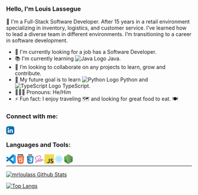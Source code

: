 ### Hello, I'm Louis Lassegue

<!-- **mrloulass/mrloulass** is a ✨ _special_ ✨ repository because its `README.md` (this file) appears on your GitHub profile. -->

💬 I'm a Full-Stack Software Developer. After 15 years in a retail environment specializing in inventory, logistics, and customer service. I’ve learned how to lead a  diverse team in different environments. I’m transitioning to a career in software development.

- 🌱 I'm currently looking for a job has a Software Developer.
- 📚 I'm currently learning <img src="https://upload.wikimedia.org/wikipedia/en/3/30/Java_programming_language_logo.svg"  alt="Java Logo" width="15px" /> Java.
- 👯 I’m looking to collaborate on any projects to learn, grow and contribute.
- 🥅 My future goal is to learn <img src="https://upload.wikimedia.org/wikipedia/commons/0/0a/Python.svg"  alt="Python Logo" width="15px" /> Python and <img src="https://upload.wikimedia.org/wikipedia/commons/4/4c/Typescript_logo_2020.svg"  alt="TypeScript Logo" width="15px" /> TypeScript.
- 👨🏾‍🦲 Pronouns: He/Him
- ⚡ Fun fact: I enjoy traveling 🗺️ and looking for great food to eat. 🍽️

### Connect with me:

[<img src="assets/linkedin.png" align="left" alt="LinkedIn" width="22px" />][linkedin]
<br/>

### Languages and Tools:

<img align="left" alt="Visual Studio Code" width="26px" src="https://raw.githubusercontent.com/github/explore/80688e429a7d4ef2fca1e82350fe8e3517d3494d/topics/visual-studio-code/visual-studio-code.png" />
<img align="left" alt="HTML5" width="26px" src="https://raw.githubusercontent.com/github/explore/80688e429a7d4ef2fca1e82350fe8e3517d3494d/topics/html/html.png" />
<img align="left" alt="CSS3" width="26px" src="https://raw.githubusercontent.com/github/explore/80688e429a7d4ef2fca1e82350fe8e3517d3494d/topics/css/css.png" />
<img align="left" alt="Sass" width="26px" src="https://raw.githubusercontent.com/github/explore/80688e429a7d4ef2fca1e82350fe8e3517d3494d/topics/sass/sass.png" />
<img align="left" alt="JavaScript" width="26px" src="https://raw.githubusercontent.com/github/explore/80688e429a7d4ef2fca1e82350fe8e3517d3494d/topics/javascript/javascript.png" />
<img align="left" alt="React" width="26px" src="https://raw.githubusercontent.com/github/explore/80688e429a7d4ef2fca1e82350fe8e3517d3494d/topics/react/react.png" />
<img align="left" alt="Node.js" width="26px" src="https://raw.githubusercontent.com/github/explore/80688e429a7d4ef2fca1e82350fe8e3517d3494d/topics/nodejs/nodejs.png" />

<br/>

---

[![mrloulass Github Stats](https://github-readme-stats.vercel.app/api?username=mrloulass&show_icons=true&hide_border=true&theme=dark&icon_color=00a2ff&text_color=ffc219)](https://github.com/mrloulass/github-readme-stats)

[![Top Langs](https://github-readme-stats.vercel.app/api/top-langs/?username=mrloulass&langs_count=10&theme=dark&hide_border=true&text_color=ffff)](https://github.com/mrloulass/github-readme-stats)

[linkedin]: https://www.linkedin.com/in/louis-lassegue-4269531bb/
